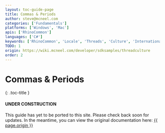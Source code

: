 ```yaml
---
layout: toc-guide-page
title: Commas & Periods
author: steve@mcneel.com
categories: ['Fundamentals']
platforms: ['Windows', 'Mac']
apis: ['RhinoCommon']
languages: ['C#']
keywords: ['RhinoCommon', 'Locale', 'Threads', 'Culture', 'Internationalization', 'Commas', 'Periods']
TODO: 1
origin: https://wiki.mcneel.com/developer/sdksamples/threadculture
order: 2
---
```


# Commas & Periods
{: .toc-title }

<div class="bs-callout bs-callout-danger">
  <h4>UNDER CONSTRUCTION</h4>
  <p>This guide has yet to be ported to this site.  Please check back soon for updates.  
  In the meantime, you can view the original documentation here:
  <a href="{{ page.origin }}">{{ page.origin }}</a></p>
</div>
